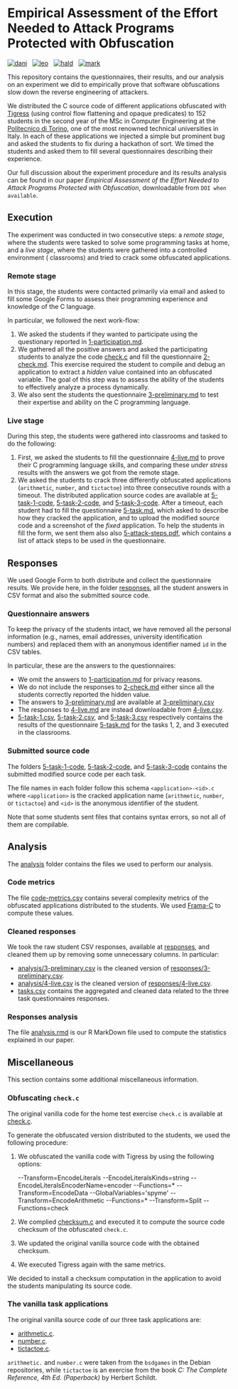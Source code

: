 # Empirical Assessment of the Effort Needed to Attack Programs Protected with Obfuscation

[![dani](https://img.shields.io/badge/Daniele-Canavese-E4405F?logo=linkedin)](https://www.linkedin.com/in/daniele-canavese/)
&nbsp;
[![leo](https://img.shields.io/badge/Leonardo-Regano-E4405F?logo=linkedin)](https://www.linkedin.com/in/leonardo-regano-a189b36a/)
&nbsp;
[![hald](https://img.shields.io/badge/Cataldo-Basile-E4405F?logo=linkedin)](https://www.linkedin.com/in/cataldo-basile-598505/)
&nbsp;
[![mark](https://img.shields.io/badge/Marco-Torchiano-E4405F?logo=linkedin)](https://www.linkedin.com/in/marco-torchiano-b263005/)

This repository contains the questionnaires, their results, and our analysis on
an experiment we did to empirically prove that software obfuscations slow down
the reverse engineering of attackers.

We distributed the C source code of different applications obfuscated
with [Tigress](https://tigress.wtf/) (using control flow flattening and opaque
predicates) to 152 students in the second year of the MSc in Computer
Engineering at the [Politecnico di Torino](https://www.polito.it/), one of the
most renowned technical universities in Italy. In each of these applications we
injected a simple but prominent bug and asked the students to fix during a
hackathon of sort. We timed the students and asked them to fill several
questionnaires describing their experience.

Our full discussion about the experiment procedure and its results analysis can
be found in our paper *Empirical Assessment of the Effort Needed to Attack
Programs Protected with Obfuscation*, downloadable from `DOI when available`.

## Execution

The experiment was conducted in two consecutive steps: a *remote stage*, where
the students were tasked to solve some programming tasks at home, and a *live
stage*, where the students were gathered into a controlled environment (
classrooms) and tried to crack some obfuscated applications.

### Remote stage

In this stage, the students were contacted primarily via email and asked to fill
some Google Forms to assess their programming experience and knowledge of the C
language.

In particular, we followed the next work-flow:

1. We asked the students if they wanted to participate using the questionary
   reported in [1-participation.md](execution%2F1-participation.md).
2. We gathered all the positive answers and asked the participating students
   to analyze the code [check.c](execution%2Fcheck.c) and fill the
   questionnaire [2-check.md](execution%2F2-check.md). This exercise required
   the student to compile and debug an application to extract a *hidden* value
   contained into an obfuscated variable. The goal of this step was to assess
   the ability of the students to effectively analyze a process dynamically.
3. We also sent the students the
   questionnaire [3-preliminary.md](execution%2F3-preliminary.md) to test their
   expertise and ability on the C programming language.

### Live stage

During this step, the students were gathered into classrooms and tasked to do
the following:

1. First, we asked the students to fill the
   questionnaire [4-live.md](execution%2F4-live.md) to prove their C programming
   language skills, and comparing these *under stress* results with the answers
   we got from the remote stage.
2. We asked the students to crack three differently obfuscated
   applications (`arithmetic`, `number`, and `tictactoe`) into three consecutive
   rounds with a timeout. The distributed application source codes are available
   at [5-task-1-code](execution%2F5-task-1-code), [5-task-2-code](execution%2F5-task-2-code),
   and [5-task-3-code](execution%2F5-task-3-code). After a timeout, each student
   had to fill the questionnaire [5-task.md](execution%2F5-task.md), which asked
   to describe how they cracked the application, and to upload the modified
   source code and a screenshot of the *fixed* application. To help the students
   in fill the form, we sent them also
   also [5-attack-steps.pdf](execution%2F5-attack-steps.pdf), which contains a
   list of attack steps to be used in the questionnaire.

## Responses

We used Google Form to both distribute and collect the questionnaire results. We
provide here, in the folder [responses](responses), all the student answers
in CSV format and also the submitted source code.

### Questionnaire answers

To keep the privacy of the students intact, we have removed all the personal
information (e.g., names, email addresses, university identification numbers)
and replaced them with an anonymous identifier named `id` in the CSV tables.

In particular, these are the answers to the questionnaires:

- We omit the answers to [1-participation.md](execution%2F1-participation.md)
  for privacy reasons.
- We do not include the responses to [2-check.md](execution%2F2-check.md)
  either since all the students correctly reported the hidden value.
- The answers to [3-preliminary.md](execution%2F3-preliminary.md) are available
  at [3-preliminary.csv](responses%2F3-preliminary.csv)
- The responses to [4-live.md](execution%2F4-live.md) are instead downloadable
  from [4-live.csv](responses%2F4-live.csv).
- [5-task-1.csv](responses%2F5-task-1.csv), [5-task-2.csv](responses%2F5-task-2.csv),
  and [5-task-3.csv](responses%2F5-task-3.csv) respectively contains the results
  of the questionnaire [5-task.md](execution%2F5-task.md) for the tasks 1, 2,
  and 3 executed in the classrooms.

### Submitted source code

The
folders [5-task-1-code](responses%2F5-task-1-code), [5-task-2-code](responses%2F5-task-2-code),
and [5-task-3-code](responses%2F5-task-3-code) contains the submitted modified
source code per each task.

The file names in each folder follow this schema `<application>-<id>.c`
where `<application>` is the cracked application name (`arithmetic`, `number`,
or `tictactoe`) and `<id>` is the anonymous identifier of the student.

Note that some students sent files that contains syntax errors, so not all of
them are compilable.

## Analysis

The [analysis](analysis) folder contains the files we used to perform our
analysis.

### Code metrics

The file [code-metrics.csv](analysis%2Fcode-metrics.csv) contains several
complexity metrics of the obfuscated applications distributed to the students.
We used [Frama-C](https://frama-c.com/) to compute these values.

### Cleaned responses

We took the raw student CSV responses, available at [responses](responses), and
cleaned them up by removing some unnecessary columns. In particular:

- [analysis/3-preliminary.csv](analysis%2F3-preliminary.csv) is the cleaned
  version
  of [responses/3-preliminary.csv](responses%2F3-preliminary.csv).
- [analysis/4-live.csv](analysis%2F4-live.csv) is the cleaned version
  of [responses/4-live.csv](responses%2F4-live.csv).
- [tasks.csv](analysis%2Ftasks.csv) contains the aggregated and cleaned data
  related to the three task questionnaires responses.

### Responses analysis

The file [analysis.rmd](analysis%2Fanalysis.rmd) is our R MarkDown file used to
compute the statistics explained in our paper.

## Miscellaneous

This section contains some additional miscellaneous information.

### Obfuscating `check.c`

The original vanilla code for the home test exercise `check.c` is available
at [check.c](originals%2Fcheck.c).

To generate the obfuscated version distributed to the students, we used the
following procedure:

1. We obfuscated the vanilla code with Tigress by using the following options:

   --Transform=EncodeLiterals --EncodeLiteralsKinds=string
   --EncodeLiteralsEncoderName=encoder --Functions=*
   --Transform=EncodeData --GlobalVariables='spyme'
   --Transform=EncodeArithmetic --Functions=*
   --Transform=Split --Functions=check

2. We complied [checksum.c](originals%2Fchecksum.c) and executed it to compute
   the source code checksum of the obfuscated `check.c`.
3. We updated the original vanilla source code with the obtained checksum.
4. We executed Tigress again with the same metrics.

We decided to install a checksum computation in the application to avoid the
students manipulating its source code.

### The vanilla task applications

The original vanilla source code of our three task applications are:

- [arithmetic.c](originals%2Farithmetic.c).
- [number.c](originals%2Fnumber.c).
- [tictactoe.c](originals%2Ftictactoe.c).

`arithmetic.` and `number.c` were taken from the `bsdgames` in the Debian
repositories, while `tictactoe` is an exercise from the book *C: The Complete
Reference, 4th Ed. (Paperback)* by Herbert Schildt.
